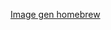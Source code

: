 [Image gen homebrew](https://reticulated.net/dailyai/running-your-own-ai-image-generator-with-latent-diffusion/)
